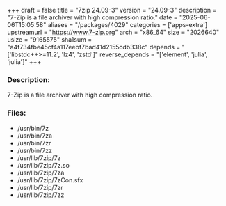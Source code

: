 +++
draft = false
title = "7zip 24.09-3"
version = "24.09-3"
description = "7-Zip is a file archiver with high compression ratio."
date = "2025-06-06T15:05:58"
aliases = "/packages/4029"
categories = ['apps-extra']
upstreamurl = "https://www.7-zip.org"
arch = "x86_64"
size = "2026640"
usize = "9165575"
sha1sum = "a4f734fbe45cf4a117eebf7bad41d2155cdb338c"
depends = "['libstdc++>=11.2', 'lz4', 'zstd']"
reverse_depends = "['element', 'julia', 'julia']"
+++
### Description: 
7-Zip is a file archiver with high compression ratio.

### Files: 
* /usr/bin/7z
* /usr/bin/7za
* /usr/bin/7zr
* /usr/bin/7zz
* /usr/lib/7zip/7z
* /usr/lib/7zip/7z.so
* /usr/lib/7zip/7za
* /usr/lib/7zip/7zCon.sfx
* /usr/lib/7zip/7zr
* /usr/lib/7zip/7zz
